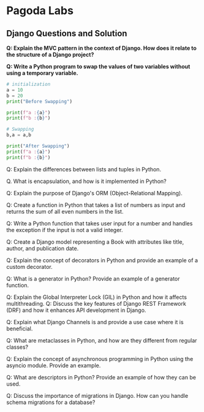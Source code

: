 # Pagoda Labs

## Django Questions and Solution

**Q: Explain the MVC pattern in the context of Django. How does it relate to the structure of a Django project?**

**Q: Write a Python program to swap the values of two variables without using a temporary variable.**

```python
# initialization
a = 10
b = 20
print("Before Swapping")

print(f"a :{a}")
print(f"b :{b}")

# Swapping
b,a = a,b

print("After Swapping")
print(f"a :{a}")
print(f"b :{b}")
```

Q: Explain the differences between lists and tuples in Python.

Q. What is encapsulation, and how is it implemented in Python?

Q: Explain the purpose of Django's ORM (Object-Relational Mapping).

Q: Create a function in Python that takes a list of numbers as input and returns the sum of all even numbers in the list.

Q: Write a Python function that takes user input for a number and handles the exception if the input is not a valid integer.

Q: Create a Django model representing a Book with attributes like title, author, and publication date.

Q: Explain the concept of decorators in Python and provide an example of a custom decorator.

Q: What is a generator in Python? Provide an example of a generator function.

Q: Explain the Global Interpreter Lock (GIL) in Python and how it affects multithreading.
Q: Discuss the key features of Django REST Framework (DRF) and how it enhances API development in Django.

Q: Explain what Django Channels is and provide a use case where it is beneficial.

Q: What are metaclasses in Python, and how are they different from regular classes?

Q: Explain the concept of asynchronous programming in Python using the asyncio module. Provide an example.

Q: What are descriptors in Python? Provide an example of how they can be used.

Q: Discuss the importance of migrations in Django. How can you handle schema migrations for a database?
